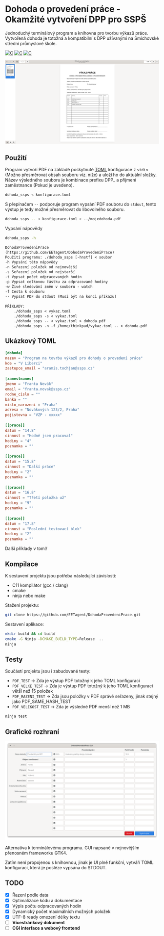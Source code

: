 <h1 class="rich-diff-level-zero">Dohoda o provedení práce - Okamžité vytvoření DPP pro SSPŠ</h1>

Jednoduchý terminálový program a knihovna pro tvorbu výkazů práce.
Vytvořená dohoda je totožná a kompatibilní s DPP užívanými na Smíchovské střední průmyslové škole.

[![C](https://img.shields.io/badge/Jazyk-C-yellow.svg)]()
[![C](https://img.shields.io/badge/DPP-SSPŠ-blue.svg)]()
[![C](https://img.shields.io/badge/PDF-red.svg)]()


![Otevřený PDF dokument](.github/img/dohoda.png?raw=true)

## Použití

Program vytvoří PDF na základě poskytnuté [TOML](https://toml.io/en/) konfigurace z `stdin` (Možno přesměrovat obsah souboru viz. níže) a uloží ho do aktuální složky.
Název výsledného souboru je kombinace prefixu DPP_ a přijmení zaměstnance (Pokud je uvedeno).

```bash
dohoda_ssps < konfigurace.toml
```

S přepínačem `--` podporuje program vypsání PDF souboru do `stdout`, tento výstup je tedy možné přesměrovat do libovolného souboru.

```bash
dohoda_ssps -- < konfigurace.toml > ../mojedohoda.pdf
```

Vypsání nápovědy

```bash
dohoda_ssps -h
```
```
DohodaProvedeniPrace (https://github.com/EETagent/DohodaProvedeniPrace)
Použití programu: ./dohoda_ssps [-hnstf] < soubor
-h Vypsání této nápovědy
-n Seřazení položek od nejnovější
-s Seřazení položek od nejstarší
-t Vypsat počet odpracovaných hodin
-p Vypsat celkovou částku za odpracované hodiny
-w Živé sledování změn v souboru - watch
-f Cesta k souboru
-- Vypsat PDF do stdout (Musí být na konci příkazu)

PŘÍKLADY:
	./dohoda_ssps < vykaz.toml
	./dohoda_ssps -s < vykaz.toml
	./dohoda_ssps -- < vykaz.toml > dohoda.pdf
	./dohoda_ssps -n -f /home/thinkpad/vykaz.toml -- > dohoda.pdf
```

## Ukázkový TOML

```toml
[dohoda]
nazev = "Program na tovrbu výkazů pro dohody o provedení práce"
kde = "V Liberci"
zastupce_email = "aramis.tochjan@ssps.cz"

[zamestnanec]
jmeno = "Franta Novák"
email = "franta.novak@ssps.cz"
rodne_cislo = ""
banka = ""
misto_narozeni = "Praha"
adresa = "Novákových 123/2, Praha"
pojistovna = "VZP - xxxxx"

[[prace]]
datum = "14.8"
cinnost = "Hodně jsem pracoval"
hodiny = "4"
poznamka = ""

[[prace]]
datum = "15.8"
cinnost = "Další práce"
hodiny = "2"
poznamka = ""

[[prace]]
datum = "16.8"
cinnost = "Třetí položka už"
hodiny = "9"
poznamka = ""

[[prace]]
datum = "17.8"
cinnost = "Poslední testovací blok"
hodiny = "2"
poznamka = ""
```
Další příklady v toml/

## Kompilace

K sestavení projektu jsou potřeba následující závislosti:

* C11 kompilátor (gcc / clang)
* cmake
* ninja nebo make

Stažení projektu:

```bash
git clone https://github.com/EETagent/DohodaProvedeniPrace.git
```

Sestavení aplikace:  

```bash
mkdir build && cd build
cmake -G Ninja -DCMAKE_BUILD_TYPE=Release  ..
ninja
```

## Testy

Součástí projektu jsou i zabudované testy:

- `PDF_TEST` -> Zda je výstup PDF totožný k jeho TOML konfiguraci
- `PDF_VELKE_TEST` -> Zda je výstup PDF totožný k jeho TOML konfiguraci větší než 15 položek
- `PDF_RAZENI_TEST` -> Zda jsou položky v PDF správě seřazeny, jinak stejný jako PDF_SAME_HASH_TEST 
- `PDF_VELIKOST_TEST` -> Zda je výsledné PDF menší než 1 MB

```bash
ninja test
```

## Grafické rozhraní

![GTK4 grafické rozhraní](.github/img/dohoda_gui.png?raw=true)

Alternativa k terminálovému programu. GUI napsané v nejnovějším přenosném frameworku GTK4. 

Zatím není propojenou s knihovnou, jinak je UI plně funkční, vytváří TOML konfiguraci, která je posléze vypsána do STDOUT.

## TODO

- [x] Řazení podle data
- [x] Optimalizace kódu a dokumentace
- [x] Výpis počtu odpracovaných hodin
- [x] Dynamický počet maximálních možných položek
- [x] UTF-8 ready omezení délky textu
- [ ] **Vícestránkový dokument**
- [ ] **CGI interface a webový frontend**
